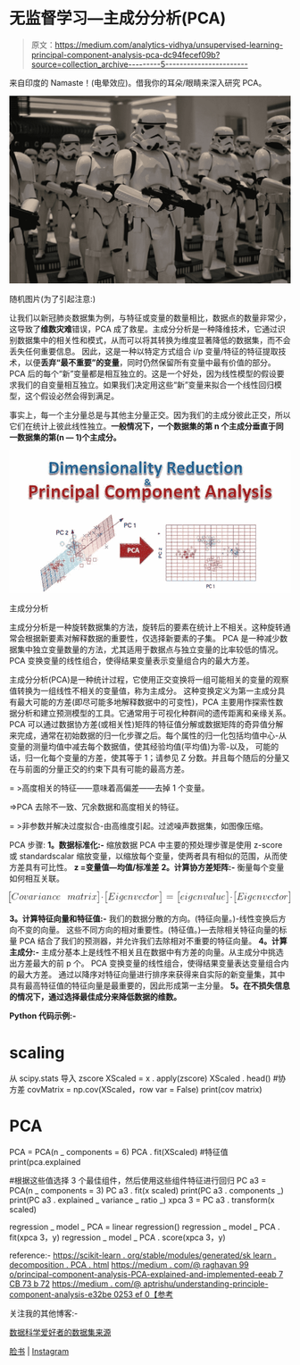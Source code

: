 # 无监督学习—主成分分析(PCA)

> 原文：<https://medium.com/analytics-vidhya/unsupervised-learning-principal-component-analysis-pca-dc94fecef09b?source=collection_archive---------5----------------------->

来自印度的 Namaste！(电晕效应)。借我你的耳朵/眼睛来深入研究 PCA。

![](img/f56021f2f8d979af6029e7cf6b7cd930.png)

随机图片(为了引起注意:)

让我们以新冠肺炎数据集为例，与特征或变量的数量相比，数据点的数量非常少，这导致了**维数灾难**错误，PCA 成了救星。主成分分析是一种降维技术，它通过识别数据集中的相关性和模式，从而可以将其转换为维度显著降低的数据集，而不会丢失任何重要信息。
因此，这是一种以特定方式组合 i/p 变量/特征的特征提取技术，以便**丢弃“最不重要”的变量**，同时仍然保留所有变量中最有价值的部分。PCA 后的每个“新”变量都是相互独立的。这是一个好处，因为线性模型的假设要求我们的自变量相互独立。如果我们决定用这些“新”变量来拟合一个线性回归模型，这个假设必然会得到满足。

事实上，每一个主分量总是与其他主分量正交。因为我们的主成分彼此正交，所以它们在统计上彼此线性独立。**一般情况下，一个数据集的第 n 个主成分垂直于同一数据集的第(n — 1)个主成分。**

![](img/1cfb175c0c686506d9700315ea9b78bd.png)

主成分分析

主成分分析是一种旋转数据集的方法，旋转后的要素在统计上不相关。这种旋转通常会根据新要素对解释数据的重要性，仅选择新要素的子集。
PCA 是一种减少数据集中独立变量数量的方法，尤其适用于数据点与独立变量的比率较低的情况。PCA 变换变量的线性组合，使得结果变量表示变量组合内的最大方差。

主成分分析(PCA)是一种统计过程，它使用正交变换将一组可能相关的变量的观察值转换为一组线性不相关的变量值，称为主成分。
这种变换定义为第一主成分具有最大可能的方差(即尽可能多地解释数据中的可变性)，PCA 主要用作探索性数据分析和建立预测模型的工具。它通常用于可视化种群间的遗传距离和亲缘关系。PCA 可以通过数据协方差(或相关性)矩阵的特征值分解或数据矩阵的奇异值分解来完成，通常在初始数据的归一化步骤之后。每个属性的归一化包括均值中心-从变量的测量均值中减去每个数据值，使其经验均值(平均值)为零-以及，
可能的话，归一化每个变量的方差，使其等于 1；请参见 Z 分数。并且每个随后的分量又在与前面的分量正交的约束下具有可能的最高方差。

= >高度相关的特征——意味着高偏差——去掉 1 个变量。

=>PCA 去除不一致、冗余数据和高度相关的特征。

= >非参数并解决过度拟合-由高维度引起。过滤噪声数据集，如图像压缩。

PCA 步骤: **1。数据标准化:-**
缩放数据 PCA 中主要的预处理步骤是使用 z-score 或 standardscalar 缩放变量，以缩放每个变量，使两者具有相似的范围，从而使方差具有可比性。
**z =变量值—均值/标准差**
**2。计算协方差矩阵:-** 衡量每个变量如何相互关联。

![](img/be0cf331be4e42005a329be35bcc4f65.png)

**3。计算特征向量和特征值:-**
我们的数据分散的方向。(特征向量。)-线性变换后方向不变的向量。
这些不同方向的相对重要性。(特征值。)—去除相关特征向量的标量
PCA 结合了我们的预测器，并允许我们去除相对不重要的特征向量。
**4。计算主成分:-**
主成分基本上是线性不相关且在数据中有方差的向量。从主成分中挑选出方差最大的前 p 个。
PCA 变换变量的线性组合，使得结果变量表达变量组合内的最大方差。
通过以降序对特征向量进行排序来获得来自实际的新变量集，其中具有最高特征值的特征向量是最重要的，因此形成第一主分量。
**5。在不损失信息的情况下，通过选择最佳成分来降低数据的维数。**

**Python 代码示例:-**

# scaling
从 scipy.stats 导入 zscore
XScaled = x . apply(zscore)
XScaled . head()
#协方差
covMatrix = np.cov(XScaled，row var = False)
print(cov matrix)
# PCA
PCA = PCA(n _ components = 6)
PCA . fit(XScaled)
#特征值
print(pca.explained

#根据这些值选择 3 个最佳组件，然后使用这些组件特征进行回归
PC a3 = PCA(n _ components = 3)
PC a3 . fit(x scaled)
print(PC a3 . components _)
print(PC a3 . explained _ variance _ ratio _)
xpca 3 = PC a3 . transform(x scaled)

regression _ model _ PCA = linear regression()
regression _ model _ PCA . fit(xpca 3，y)
regression _ model _ PCA . score(xpca 3，y)

reference:-
[https://scikit-learn . org/stable/modules/generated/sk learn . decomposition . PCA . html](https://scikit-learn.org/stable/modules/generated/sklearn.decomposition.PCA.html)
[https://medium . com/@ raghavan 99 o/principal-component-analysis-PCA-explained-and-implemented-eeab 7 CB 73 b 72](/@raghavan99o/principal-component-analysis-pca-explained-and-implemented-eeab7cb73b72)
[https://medium . com/@ aptrishu/understanding-principle-component-analysis-e32be 0253 ef 0【参考](/@aptrishu/understanding-principle-component-analysis-e32be0253ef0)

关注我的其他博客:-

[数据科学爱好者的数据集来源](/@nishu61988/dataset-sources-for-datascience-lovers-7484b3f78a8f?source=your_stories_page---------------------------)

[脸书](https://www.facebook.com/NishuArt-109507937410651/?modal=admin_todo_tour) | [Instagram](https://www.instagram.com/datasciencewithmemes/)